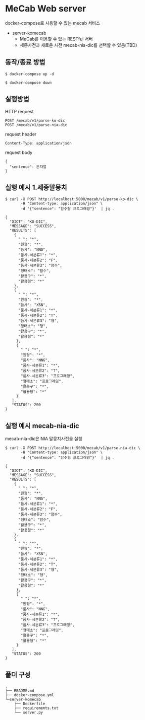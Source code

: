 # MeCab Web server

docker-compose로 사용할 수 있는 mecab 서비스

* server-komecab
    - MeCab를 이용할 수 있는 RESTful 서버
    - 세종사전과 새로운 사전 mecab-nia-dic를 선택할 수 있음(TBD)


## 동작/종료 방법
```shell-session
$ docker-compose up -d
```
```shell-session
$ docker-compose down
```

## 실행방법
HTTP request

```
POST /mecab/v1/parse-ko-dic
POST /mecab/v1/parse-nia-dic
```

request header

```
Content-Type: application/json
```

request body

```
{
  "sentence": 문자열
}
```

## 실행 예시 1.세종말뭉치
```shell-session
$ curl -X POST http://localhost:5000/mecab/v1/parse-ko-dic \
       -H "Content-type: application/json" \
       -d '{"sentence": "함수형 프로그래밍"}'  | jq .
```


```
{
  "DICT": "KO-DIC",
  "MESSAGE": "SUCCESS",
  "RESULTS": [
    {
      " ": "*",
      "원형": "*",
      "품사": "NNG",
      "품사-세분류1": "*",
      "품사-세분류2": "F",
      "품사-세분류3": "함수",
      "형태소": "함수",
      "활용구": "*",
      "활용형": "*"
    },
    {
      " ": "*",
      "원형": "*",
      "품사": "XSN",
      "품사-세분류1": "*",
      "품사-세분류2": "T",
      "품사-세분류3": "형",
      "형태소": "형",
      "활용구": "*",
      "활용형": "*"
     },
     {
       " ": "*",
       "원형": "*",
       "품사": "NNG",
       "품사-세분류1": "*",
       "품사-세분류2": "T",
       "품사-세분류3": "프로그래밍",
       "형태소": "프로그래밍",
       "활용구": "*",
       "활용형": "*"
     }
   ],
   "STATUS": 200
}
```

## 실행 예시 mecab-nia-dic
mecab-nia-dic은 NIA 말뭉치사전을 실행

```shell-session
$ curl -X POST http://localhost:5000/mecab/v1/parse-nia-dic \
       -H "Content-type: application/json" \
       -d '{"sentence": "함수형 프로그래밍"}'  | jq .
```

```
{
  "DICT": "KO-DIC",
  "MESSAGE": "SUCCESS",
  "RESULTS": [
    {
      " ": "*",
      "원형": "*",
      "품사": "NNG",
      "품사-세분류1": "*",
      "품사-세분류2": "F",
      "품사-세분류3": "함수",
      "형태소": "함수",
      "활용구": "*",
      "활용형": "*"
    },
    {
      " ": "*",
      "원형": "*",
      "품사": "XSN",
      "품사-세분류1": "*",
      "품사-세분류2": "T",
      "품사-세분류3": "형",
      "형태소": "형",
      "활용구": "*",
      "활용형": "*"
     },
     {
       " ": "*",
       "원형": "*",
       "품사": "NNG",
       "품사-세분류1": "*",
       "품사-세분류2": "T",
       "품사-세분류3": "프로그래밍",
       "형태소": "프로그래밍",
       "활용구": "*",
       "활용형": "*"
     }
   ],
   "STATUS": 200
}
```

## 폴더 구성
```
.
├── README.md
├── docker-compose.yml
└─server-komecab
    ├── Dockerfile
    ├── requirements.txt
    └── server.py

```

